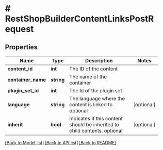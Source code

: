# # RestShopBuilderContentLinksPostRequest

## Properties

Name | Type | Description | Notes
------------ | ------------- | ------------- | -------------
**content_id** | **int** | The ID of the content |
**container_name** | **string** | The name of the container |
**plugin_set_id** | **int** | The Id of the plugin set |
**language** | **string** | The language where the content is linked to. optional | [optional]
**inherit** | **bool** | Indicates if this content should be inherited to child contents. optional | [optional]

[[Back to Model list]](../../README.md#models) [[Back to API list]](../../README.md#endpoints) [[Back to README]](../../README.md)
